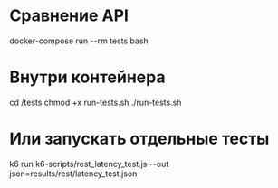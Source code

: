 # Сравнение API

docker-compose run --rm tests bash

# Внутри контейнера
cd /tests
chmod +x run-tests.sh
./run-tests.sh

# Или запускать отдельные тесты
k6 run k6-scripts/rest_latency_test.js --out json=results/rest/latency_test.json